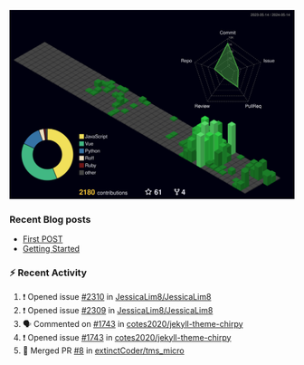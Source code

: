 ![](./profile-3d-contrib/profile-night-green.svg)
### Recent Blog posts
<!-- BLOG-POST-LIST:START -->
- [First POST](https://extinctcoder.github.io/posts/first-post/)
- [Getting Started](https://extinctcoder.github.io/posts/getting-started/)
<!-- BLOG-POST-LIST:END -->


### :zap: Recent Activity
<!--START_SECTION:activity-->
1. ❗ Opened issue [#2310](https://github.com/JessicaLim8/JessicaLim8/issues/2310) in [JessicaLim8/JessicaLim8](https://github.com/JessicaLim8/JessicaLim8)
2. ❗ Opened issue [#2309](https://github.com/JessicaLim8/JessicaLim8/issues/2309) in [JessicaLim8/JessicaLim8](https://github.com/JessicaLim8/JessicaLim8)
3. 🗣 Commented on [#1743](https://github.com/cotes2020/jekyll-theme-chirpy/issues/1743#issuecomment-2109237843) in [cotes2020/jekyll-theme-chirpy](https://github.com/cotes2020/jekyll-theme-chirpy)
4. ❗ Opened issue [#1743](https://github.com/cotes2020/jekyll-theme-chirpy/issues/1743) in [cotes2020/jekyll-theme-chirpy](https://github.com/cotes2020/jekyll-theme-chirpy)
5. 🎉 Merged PR [#8](https://github.com/extinctCoder/tms_micro/pull/8) in [extinctCoder/tms_micro](https://github.com/extinctCoder/tms_micro)
<!--END_SECTION:activity-->
